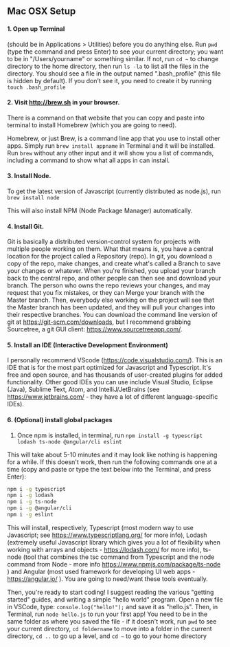 ## Mac OSX Setup
  
#### 1. Open up Terminal
  
(should be in Applications > Utilities) before you do anything else. Run `pwd` (type the command and press Enter) to see your current directory; you want to be in "/Users/yourname" or something similar. If not, run `cd ~` to change directory to the home directory, then run `ls -la` to list all the files in the directory. You should see a file in the output named ".bash_profile" (this file is hidden by default). If you don't see it, you need to create it by running `touch .bash_profile`  
  
#### 2. Visit http://brew.sh in your browser.

There is a command on that website that you can copy and paste into terminal to install Homebrew (which you are going to need).

Homebrew, or just Brew, is a command line app that you use to install other apps. Simply run `brew install appname` in Terminal and it will be installed. Run `brew` without any other input and it will show you a list of commands, including a command to show what all apps in can install. 

#### 3. Install Node.

To get the latest version of Javascript (currently distributed as node.js), run `brew install node`  

This will also install NPM (Node Package Manager) automatically.

#### 4. Install Git.
  
Git is basically a distributed version-control system for projects with multiple people working on them. What that means is, you have a central location for the project called a Repository (repo). In git, you download a copy of the repo, make changes, and create what's called a Branch to save your changes or whatever. When you're finished, you upload your branch back to the central repo, and other people can then see and download your branch. The person who owns the repo reviews your changes, and may request that you fix mistakes, or they can Merge your branch with the Master branch. Then, everybody else working on the project will see that the Master branch has been updated, and they will pull your changes into their respective branches. You can download the command line version of git at https://git-scm.com/downloads, but I recommend grabbing Sourcetree, a git GUI client: https://www.sourcetreeapp.com/.

#### 5. Install an IDE (Interactive Development Environment)

I personally recommend VScode (https://code.visualstudio.com/). This is an IDE that is for the most part optimized for Javascript and Typescript. It's free and open source, and has thousands of user-created plugins for added functionality. Other good IDEs you can use include Visual Studio, Eclipse (Java), Sublime Text, Atom, and IntelliJ/JetBrains (see https://www.jetbrains.com/ - they have a lot of different language-specific IDEs). 

#### 6. (Optional) install global packages

1. Once npm is installed, in terminal, run `npm install -g typescript lodash ts-node @angular/cli eslint`
 
This will take about 5-10 minutes and it may look like nothing is happening for a while. If this doesn't work, then run the following commands one at a time (copy and paste or type the text below into the Terminal, and press Enter):

```sh
npm i -g typescript
npm i -g lodash
npm i -g ts-node
npm i -g @angular/cli
npm i -g eslint
```

This will install, respectively, Typescript (most modern way to use Javascript; see https://www.typescriptlang.org/ for more info), Lodash (extremely useful Javascript library which gives you a lot of flexibility when working with arrays and objects - https://lodash.com/ for more info), ts-node (tool that combines the tsc command from Typescript and the node command from Node - more info https://www.npmjs.com/package/ts-node ) and Angular (most used framework for developing UI web apps - https://angular.io/ ). You are going to need/want these tools eventually.

Then, you're ready to start coding! I suggest reading the various "getting started" guides, and writing a simple "hello world" program.
Open a new file in VSCode, type:
`console.log("hello!");`
and save it as "hello.js". Then, in Terminal, run `node hello.js` to run your first app! You need to be in the same folder as where you saved the file - if it doesn't work, run `pwd` to see your current directory, `cd foldername` to move into a folder in the current directory, `cd ..` to go up a level, and `cd ~` to go to your home directory 
